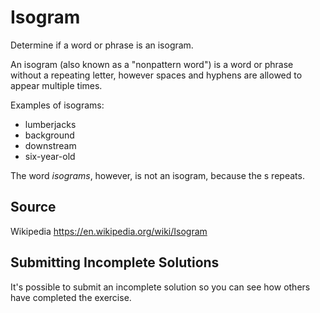 # Isogram
Determine if a word or phrase is an isogram.

An isogram (also known as a "nonpattern word") is a word or phrase without a repeating letter, however spaces and hyphens are allowed to appear multiple times.

Examples of isograms:

- lumberjacks
- background
- downstream
- six-year-old

The word *isograms*, however, is not an isogram, because the s repeats.

## Source
Wikipedia
https://en.wikipedia.org/wiki/Isogram

## Submitting Incomplete Solutions
It's possible to submit an incomplete solution so you can see how others have completed the exercise.